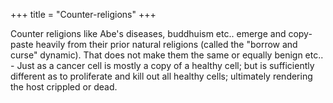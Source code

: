 +++
title = "Counter-religions"
+++

Counter religions like Abe's diseases, buddhuism etc.. emerge and copy-paste heavily from their prior natural religions (called the "borrow and curse" dynamic). That does not make them the same or equally benign etc.. - Just as a cancer cell is mostly a copy of a healthy cell; but is sufficiently different as to proliferate and kill out all healthy cells; ultimately rendering the host crippled or dead.